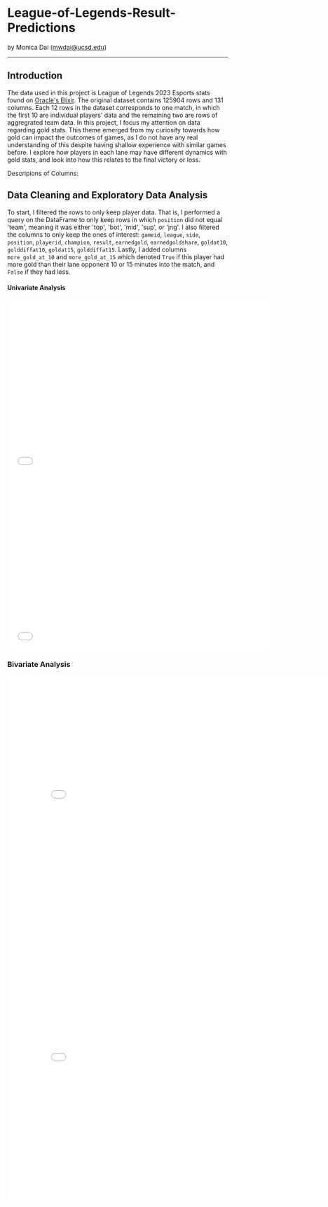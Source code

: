# League-of-Legends-Result-Predictions

by Monica Dai (mwdai@ucsd.edu)

---

## Introduction

The data used in this project is League of Legends 2023 Esports stats found on [Oracle's Elixir](https://oracleselixir.com/). The original dataset contains 125904 rows and 131 columns. Each 12 rows in the dataset corresponds to one match, in which the first 10 are individual players' data and the remaining two are rows of aggregrated team data. In this project, I focus my attention on data regarding gold stats. This theme emerged from my curiosity towards how gold can impact the outcomes of games, as I do not have any real understanding of this despite having shallow experience with similar games before. I explore how players in each lane may have different dynamics with gold stats, and look into how this relates to the final victory or loss.

Descripions of Columns:

## Data Cleaning and Exploratory Data Analysis

To start, I filtered the rows to only keep player data. That is, I performed a query on the DataFrame to only keep rows in which `position` did not equal 'team', meaning it was either 'top', 'bot', 'mid', 'sup', or 'jng'. I also filtered the columns to only keep the ones of interest: `gameid`, `league`, `side`, `position`, `playerid`, `champion`, `result`, `earnedgold`, `earnedgoldshare`, `goldat10`, `golddiffat10`, `goldat15`, `golddiffat15`. Lastly, I added columns `more_gold_at_10` and `more_gold_at_15` which denoted `True` if this player had more gold than their lane opponent 10 or 15 minutes into the match, and `False` if they had less.

#### Univariate Analysis

<iframe
  src="assets/uni-1.html"
  width="600"
  height="400"
  frameborder="0"
></iframe>

<iframe
  src="assets/uni-2.html"
  width="600"
  height="400"
  frameborder="0"
></iframe>

### Bivariate Analysis

<iframe
  src="assets/bivar-1.html"
  width="800"
  height="600"
  frameborder="0"
></iframe>

<iframe
  src="assets/bivar-2.html"
  width="800"
  height="600"
  frameborder="0"
></iframe>
